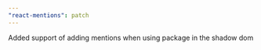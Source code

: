 ```yaml
---
"react-mentions": patch
---
```


Added support of adding mentions when using package in the shadow dom
